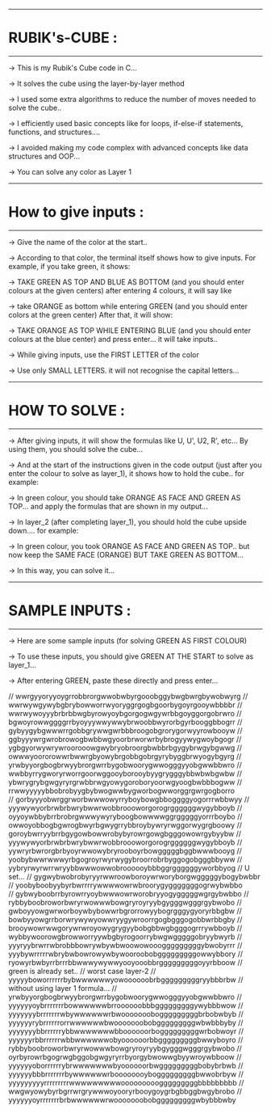 ------------------------------------------------------------------------------------------------------------------------------------------
# RUBIK's-CUBE :
------------------------------------------------------------------------------------------------------------------------------------------

-> This is my Rubik's Cube code in C...

-> It solves the cube using the layer-by-layer method

-> I used some extra algorithms to reduce the number of moves needed to solve the cube.. 

-> I efficiently used basic concepts like for loops, if-else-if statements, functions, and structures....

-> I avoided making my code complex with advanced concepts like data structures and OOP... 

-> You can solve any color as Layer 1

------------------------------------------------------------------------------------------------------------------------------------------
# How to give inputs :
------------------------------------------------------------------------------------------------------------------------------------------

-> Give the name of the color at the start..

-> According to that color, the terminal itself shows how to give inputs.
For example, if you take green, it shows:

-> TAKE GREEN AS TOP AND BLUE AS BOTTOM (and you should enter colours at the given centers)
after entering 4 colours, it will say like

-> take ORANGE as bottom while entering GREEN (and you should enter colors at the green center)
After that, it will show:

-> TAKE ORANGE AS TOP WHILE ENTERING BLUE (and you should enter colours at the blue center)
and press enter... it will take inputs..

-> While giving inputs, use the FIRST LETTER of the color

-> Use only SMALL LETTERS. it will not recognise the capital letters...

------------------------------------------------------------------------------------------------------------------------------------------
# HOW TO SOLVE :
------------------------------------------------------------------------------------------------------------------------------------------

-> After giving inputs, it will show the formulas like U, U', U2, R', etc... By using them, you should solve the cube...

-> And at the start of the instructions given in the code output (just after you enter the colour to solve as layer_1), it shows how to hold the cube.. for example:

-> In green colour, you should take ORANGE AS FACE AND GREEN AS TOP... and apply the formulas that are shown in my output...

-> In layer_2 (after completing layer_1), you should hold the cube upside down.... for example:

-> In green colour, you took ORANGE AS FACE AND GREEN AS TOP.. but now keep the SAME FACE (ORANGE) BUT TAKE GREEN AS BOTTOM...

-> In this way, you can solve it...

------------------------------------------------------------------------------------------------------------------------------------------
# SAMPLE INPUTS :
------------------------------------------------------------------------------------------------------------------------------------------

-> Here are some sample inputs (for solving GREEN AS FIRST COLOUR)

-> To use these inputs, you should give GREEN AT THE START to solve as layer_1...

-> After entering GREEN, paste these directly and press enter...

// wwrgyyoryyoygrrobbrorgwwobwbyrgooobggybwgbwrgbywobwyrg
// wwrwywgywybgbrybowworrwyoryggrgogbgoorbygoyrgooywbbbbr
// wwrwywoyyybrbrbbwgbyrowyoybgorgogwgywrbbgoyggorgobrwro
// bgwoyrowwggggrrbyoyyywwywwybrwoobbwyrorbgyrbooggbbogrr 
// gybyygybgwwwrrgobbgrywwgwrbbbroogobgrorygorwyyrowbooyw
// ggbyyywrgwrobrowogbwbbwgyoorbrworwrbybrogyywygwoybgogr 
// ygbgyorwywrywroorooowgwybryobroorgbwbbrbgygybrwgybgwwg
// owwwyoororowwrbwwrgbyowybrgobbgobrgyrybyggbrwyogybgyrg
// yrwbyyorgbogbrwyybrorgwrrbygobwoorygwwogggyyobgwwbbwro 
// wwbbyrrygworyrworrgoorwggooyborooybyygrygggybbwbwbgwbw 
// ybwrygrybgwgyryrgrwbbrwgyowygoroboryoorwgyoogbwbbbogww
// rrwwyyyyybbobrobyygbybwogwwbygworbogwworggrgwrgogborro   
// gorbyyyobwrggrworbwwwowyrryboybowgbboggggyogorrrwbbwyy
// yyywywyorbrwbrbwrybwwrwobbroooworgorogrggggggwygybboyb
// oyyoywbbybrrbrobrgwwwywyryboogbowwwwggrgggggyorrrboybo
// owwoyobbogbgwrogbwyrbgwygrrybbroybywryrwggorwygrgboowy
// goroybwrryybrrbgygowbowwrobybyrowrgowgbgggowowrgybyybw 
// yyywywyorbrwbrbwrybwwrwobbroooworgorogrggggggwygybboyb
// yywryrbwrorgbrbyoyrwwowybryrooboyrbowgggggbggbwwwbooyg
// yoobybwwrwwwyrbgogroyrwyrwygybroorrobrbyggogobgggbbyww
// yybryrwyrwrrwryybbwwwowwobroooooybbbggrggggggyworbbyog
// U set...
// gygwybwobrobyryyrwwroowboroywrworyborgwgggggybogybwbbr
// yoobyboobyybyrbwrrrrywwwwowrwbroorygygggggggogrwybwbbo   
// gybwyboobrrbyrowrryoybwwwowrworobryyogygggggwgrgybwbbo
// rybbyboobroworbwryrwowwwbowgryroyryybgygggwgggrgybwobo
// gwboyyowgwrworboywbybowwrbgrorrowyybogrgggygyoryrbbgbw
// bowbyyowgrrborwrywywyowwryygywroorrgogbgggogobbwrbbgby
// brooywowrwwgorywrwroyowygrygyybobgbbwgbgggogrrrywbboyb
// wybbywoorowgbrowworryywbgbyrogoorrybwgwgggggobryybwyrb
// yyyryybrwrrwbrobbbowrywbywbwoowowooogggggggggybwobyrrr
// yyybywrrrrrwbrybwbowrowywbywooroobobgggggggggowwybbory
// ryowyrbwbyrrbrrrbbwwwywywwyooyooobbrgggggggggoyyrbboow
// green is already set..
// worst case layer-2
// yyyyyboworrrrrrbybwwwwwwyowoooooobrbgggggggggryybbbrbw
// without using layer 1 formula...
// yrwbyyorgbogbrwyybrorgwrrbygobwoorygwwogggyyobgwwbbwro
// yyyyyyoybrrrrrrrbowwwwwwbrroooooobbbgggggggggywybbbwow
// yyyyyyybrrrrrrrwbywwwwwwrbwooooooobogggggggggbrbobwbyb
// yyyyyyrybrrrrrrorrwwwwwwbwooooooobobgggggggggwbwbbbyby
// yyyyyyybbrrrrrrybbwwwwwwwbboooooorbogggggggggwrbobwoyr
// yyyyyyrbbrrrrrrwbbwwwwwwobyoooooorbbgggggggggbwwyboyro
// rybbyboobroworbwryrwowwwbowgryroyryybgygggwgggrgybwobo
// oyrbyrowrbgogrwgbggobgwgyryrrbyorgybwowwgbyywroywbboow
// yyyyyyoborrrrrrybrwwwwwwwbyoooooorbwgggggggggbobybrbwb
// yyyyyybbbrrrrrrrbywwwwwwrboooooooybogggggggggbwwobrbyw
// yyyyyyyyyrrrrrrrrrwwwwwwwwwooooooooogggggggggbbbbbbbbb
// wwgwyowybyrbgrrwrgrywwwoyooryrbooygoygrbgbbggbwgybrobo
// yyyyyyoyrrrrrrrbrbwwwwwwrwooooooobobgggggggggwbybbbwby

